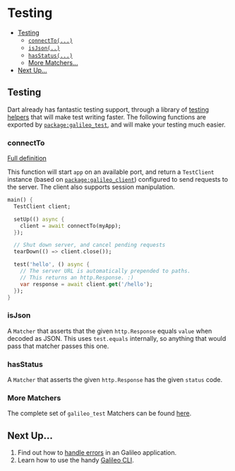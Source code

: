 # Testing

* [Testing](testing.md#testing)
  * [`connectTo(...)`](testing.md#connectto)
  * [`isJson(..)`](testing.md#isjson)
  * [`hasStatus(...)`](testing.md#hasstatus)
  * [More Matchers...](testing.md#more-matchers)
* [Next Up...](testing.md#next-up)

## Testing

Dart already has fantastic testing support, through a library of [testing helpers](https://github.com/galileo-dart/test) that will make test writing faster. The following functions are exported by [`package:galileo_test`](https://github.com/galileo-dart/test), and will make your testing much easier.

### connectTo

[Full definition](https://www.dartdocs.org/documentation/galileo_test/latest/galileo_test/connectTo.html)

This function will start `app` on an available port, and return a `TestClient` instance \(based on [`package:galileo_client`](https://github.com/galileo-dart/client)\) configured to send requests to the server. The client also supports session manipulation.

```dart
main() {
  TestClient client;

  setUp(() async {
    client = await connectTo(myApp);
  });

  // Shut down server, and cancel pending requests
  tearDown(() => client.close());

  test('hello', () async {
    // The server URL is automatically prepended to paths.
    // This returns an http.Response. :)
    var response = await client.get('/hello');
  });
}
```

### isJson

A `Matcher` that asserts that the given `http.Response` equals `value` when decoded as JSON. This uses `test.equals` internally, so anything that would pass that matcher passes this one.

### hasStatus

A `Matcher` that asserts the given `http.Response` has the given `status` code.

### More Matchers

The complete set of `galileo_test` Matchers can be found [here](https://www.dartdocs.org/documentation/galileo_test/latest/galileo_test/galileo_test-library.html).

## Next Up...

1. Find out how to [handle errors](error-handling.md) in an Galileo application.
2. Learn how to use the handy [Galileo CLI](https://github.com/galileo-dart/cli).


